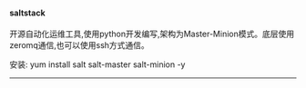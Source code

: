 #### saltstack

开源自动化运维工具,使用python开发编写,架构为Master-Minion模式。底层使用zeromq通信,也可以使用ssh方式通信。

安装: yum install salt salt-master salt-minion -y

----------------------------

